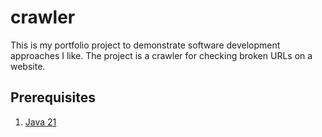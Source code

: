 # crawler
This is my portfolio project to demonstrate software development approaches I like.  The project is a crawler for checking broken URLs on a website.

## Prerequisites
1. [Java 21](https://www.oracle.com/cis/java/technologies/downloads/#java21)
